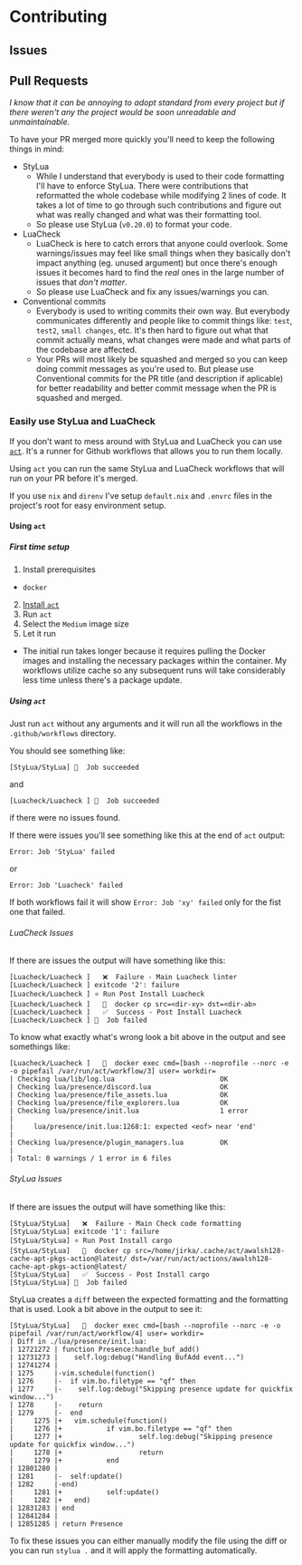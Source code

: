 # Contributing

## Issues

## Pull Requests

*I know that it can be annoying to adopt standard from every project but if there weren't any the
project would be soon unreadable and unmaintainable.*

To have your PR merged more quickly you'll need to keep the following things in mind:

- StyLua
  - While I understand that everybody is used to their code formatting I'll have to enforce StyLua.
  There were contributions that reformatted the whole codebase while modifying 2 lines of code.
  It takes a lot of time to go through such contributions and figure out what was really changed
  and what was their formatting tool.
  - So please use StyLua (`v0.20.0`) to format your code.
- LuaCheck
  - LuaCheck is here to catch errors that anyone could overlook.
  Some warnings/issues may feel like small things when they basically don't impact anything
  (eg. unused argument) but once there's enough issues it becomes hard to find the *real* ones
  in the large number of issues that *don't matter*.
  - So please use LuaCheck and fix any issues/warnings you can.
- Conventional commits
  - Everybody is used to writing commits their own way. But everybody communicates differently and
  people like to commit things like: `test`, `test2`, `small changes`, etc. It's then hard to figure
  out what that commit actually means, what changes were made and what parts of the codebase
  are affected.
  - Your PRs will most likely be squashed and merged so you can keep doing commit messages as you're
  used to. But please use Conventional commits for the PR title (and description if aplicable) for
  better readability and better commit message when the PR is squashed and merged.

### Easily use StyLua and LuaCheck

If you don't want to mess around with StyLua and LuaCheck you can use [`act`]().
It's a runner for Github workflows that allows you to run them locally.

Using `act` you can run the same StyLua and LuaCheck workflows that will run on your PR before
it's merged. 

If you use `nix` and `direnv` I've setup `default.nix` and `.envrc` files in the project's root
for easy environment setup.

#### Using `act`

##### First time setup

1. Install prerequisites
  - `docker`
2. [Install `act`](https://nektosact.com/installation/index.html)
3. Run `act`
4. Select the `Medium` image size
5. Let it run
  - The initial run takes longer because it requires pulling the Docker images and installing
  the necessary packages within the container. My workflows utilize cache so any subsequent runs
  will take considerably less time unless there's a package update.

##### Using `act`

Just run `act` without any arguments and it will run all the workflows in the `.github/workflows`
directory.

You should see something like:

```
[StyLua/StyLua] 🏁  Job succeeded
```

and

```
[Luacheck/Luacheck ] 🏁  Job succeeded
```

if there were no issues found. 

If there were issues you'll see something like this at the end of `act` output:

```
Error: Job 'StyLua' failed
```

or

```
Error: Job 'Luacheck' failed
```

If both workflows fail it will show `Error: Job 'xy' failed`
only for the fist one that failed.

###### LuaCheck Issues

If there are issues the output will have something like this:

```
[Luacheck/Luacheck ]   ❌  Failure - Main Luacheck linter
[Luacheck/Luacheck ] exitcode '2': failure
[Luacheck/Luacheck ] ⭐ Run Post Install Luacheck
[Luacheck/Luacheck ]   🐳  docker cp src=<dir-xy> dst=<dir-ab>
[Luacheck/Luacheck ]   ✅  Success - Post Install Luacheck
[Luacheck/Luacheck ] 🏁  Job failed
```

To know what exactly what's wrong look a bit above in the output and see somethings like:

```
[Luacheck/Luacheck ]   🐳  docker exec cmd=[bash --noprofile --norc -e -o pipefail /var/run/act/workflow/3] user= workdir=
| Checking lua/lib/log.lua                          OK
| Checking lua/presence/discord.lua                 OK
| Checking lua/presence/file_assets.lua             OK
| Checking lua/presence/file_explorers.lua          OK
| Checking lua/presence/init.lua                    1 error
| 
|     lua/presence/init.lua:1268:1: expected <eof> near 'end'
| 
| Checking lua/presence/plugin_managers.lua         OK
| 
| Total: 0 warnings / 1 error in 6 files
```

###### StyLua Issues

If there are issues the output will have something like this:

```
[StyLua/StyLua]   ❌  Failure - Main Check code formatting
[StyLua/StyLua] exitcode '1': failure
[StyLua/StyLua] ⭐ Run Post Install cargo
[StyLua/StyLua]   🐳  docker cp src=/home/jirka/.cache/act/awalsh128-cache-apt-pkgs-action@latest/ dst=/var/run/act/actions/awalsh128-cache-apt-pkgs-action@latest/
[StyLua/StyLua]   ✅  Success - Post Install cargo
[StyLua/StyLua] 🏁  Job failed
```

StyLua creates a `diff` between the expected formatting and the formatting that is used.
Look a bit above in the output to see it:

```
[StyLua/StyLua]   🐳  docker exec cmd=[bash --noprofile --norc -e -o pipefail /var/run/act/workflow/4] user= workdir=
| Diff in ./lua/presence/init.lua:
| 12721272 | function Presence:handle_buf_add()
| 12731273 |    self.log:debug("Handling BufAdd event...")
| 12741274 | 
| 1275     |-vim.schedule(function()
| 1276     |-  if vim.bo.filetype == "qf" then
| 1277     |-    self.log:debug("Skipping presence update for quickfix window...")
| 1278     |-    return
| 1279     |-  end
|     1275 |+   vim.schedule(function()
|     1276 |+           if vim.bo.filetype == "qf" then
|     1277 |+                   self.log:debug("Skipping presence update for quickfix window...")
|     1278 |+                   return
|     1279 |+           end
| 12801280 | 
| 1281     |-  self:update()
| 1282     |-end)
|     1281 |+           self:update()
|     1282 |+   end)
| 12831283 | end
| 12841284 | 
| 12851285 | return Presence
```

To fix these issues you can either manually modify the file using the diff
or you can run `stylua .` and it will apply the formatting automatically.
